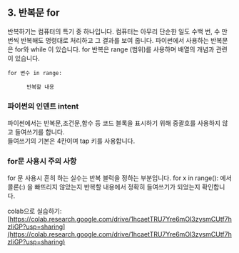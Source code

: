 ## 3. 반복문 for

반복하기는 컴퓨터의 특기 중 하나입니다.
컴퓨터는 아무리 단순한 일도 수백 번, 수 만번씩 반복해도 명령대로 처리하고 그 결과를 보여 줍니다.
파이썬에서 사용하는 반복문은 for와 while 이 있습니다.
for 반복은 range (범위)를 사용하며 배열의 개념과 관련이 있습니다.
```
for 변수 in range:

      반복할 내용
```
### **파이썬의 인덴트 intent**

파이썬에서는 반복문,조건문,함수 등 코드 블록을 표시하기 위해 중괄호를 사용하지 않고 들여쓰기를 합니다.   
들여쓰기의 기본은 4칸이며 tap 키를 사용합니다. 

### for문 사용시 주의 사항  

for 문 사용시 흔히 하는 실수는 반복 블럭을 정하는 부분입니다.
for x in range(): 에서 콜론(:) 을 빠뜨리지 않았는지
반복할 내용에서 정확히 들여쓰기가 되었는지 확인합니다.  


colab으로 실습하기: [https://colab.research.google.com/drive/1hcaetTRU7Yre6mOI3zysmCUtf7hzIiGP?usp=sharing](https://colab.research.google.com/drive/1hcaetTRU7Yre6mOI3zysmCUtf7hzIiGP?usp=sharing)

